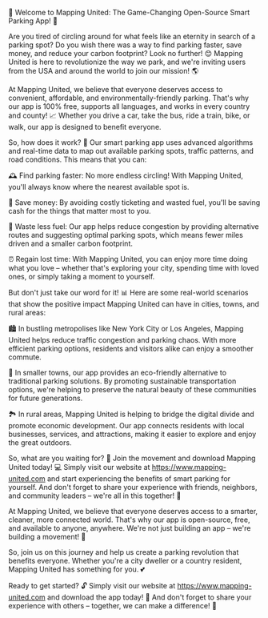 🎉 Welcome to Mapping United: The Game-Changing Open-Source Smart Parking App! 🚀

Are you tired of circling around for what feels like an eternity in search of a parking spot? Do you wish there was a way to find parking faster, save money, and reduce your carbon footprint? Look no further! 😊 Mapping United is here to revolutionize the way we park, and we're inviting users from the USA and around the world to join our mission! 🌎

At Mapping United, we believe that everyone deserves access to convenient, affordable, and environmentally-friendly parking. That's why our app is 100% free, supports all languages, and works in every country and county! 📈 Whether you drive a car, take the bus, ride a train, bike, or walk, our app is designed to benefit everyone.

So, how does it work? 🤔 Our smart parking app uses advanced algorithms and real-time data to map out available parking spots, traffic patterns, and road conditions. This means that you can:

🕰️ Find parking faster: No more endless circling! With Mapping United, you'll always know where the nearest available spot is.

💸 Save money: By avoiding costly ticketing and wasted fuel, you'll be saving cash for the things that matter most to you.

🌿 Waste less fuel: Our app helps reduce congestion by providing alternative routes and suggesting optimal parking spots, which means fewer miles driven and a smaller carbon footprint.

⏰ Regain lost time: With Mapping United, you can enjoy more time doing what you love – whether that's exploring your city, spending time with loved ones, or simply taking a moment to yourself.

But don't just take our word for it! 📊 Here are some real-world scenarios that show the positive impact Mapping United can have in cities, towns, and rural areas:

🏙️ In bustling metropolises like New York City or Los Angeles, Mapping United helps reduce traffic congestion and parking chaos. With more efficient parking options, residents and visitors alike can enjoy a smoother commute.

🌳 In smaller towns, our app provides an eco-friendly alternative to traditional parking solutions. By promoting sustainable transportation options, we're helping to preserve the natural beauty of these communities for future generations.

🏞️ In rural areas, Mapping United is helping to bridge the digital divide and promote economic development. Our app connects residents with local businesses, services, and attractions, making it easier to explore and enjoy the great outdoors.

So, what are you waiting for? 🎉 Join the movement and download Mapping United today! 💻 Simply visit our website at https://www.mapping-united.com and start experiencing the benefits of smart parking for yourself. And don't forget to share your experience with friends, neighbors, and community leaders – we're all in this together! 💪

At Mapping United, we believe that everyone deserves access to a smarter, cleaner, more connected world. That's why our app is open-source, free, and available to anyone, anywhere. We're not just building an app – we're building a movement! 🌊

So, join us on this journey and help us create a parking revolution that benefits everyone. Whether you're a city dweller or a country resident, Mapping United has something for you. 💕

Ready to get started? 🔓 Simply visit our website at https://www.mapping-united.com and download the app today! 📲 And don't forget to share your experience with others – together, we can make a difference! 👫